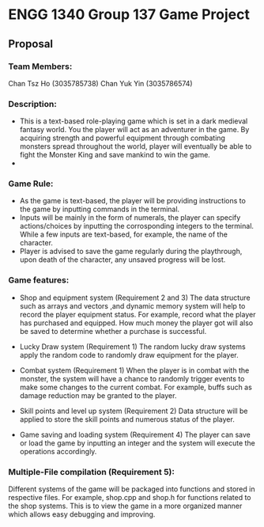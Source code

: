 # ENGG 1340 Group 137 Game Project
## Proposal
### Team Members:
Chan Tsz Ho (3035785738)
Chan Yuk Yin (3035786574)

### Description:
- This is a text-based role-playing game which is set in a dark medieval fantasy world. You the player will act as an adventurer in the game. By acquiring strength and powerful equipment through combating monsters spread throughout the world, player will eventually be able to fight the Monster King and save mankind to win the game.
- 
### Game Rule:
- As the game is text-based, the player will be providing instructions to the game by inputting commands in the terminal.
- Inputs will be mainly in the form of numerals, the player can specify actions/choices by inputting the corrosponding integers to the terminal. While a few inputs are text-based, for example, the name of the character.
- Player is advised to save the game regularly during the playthrough, upon death of the character, any unsaved progress will be lost.

### Game features:
- Shop and equipment system (Requirement 2 and 3)
The data structure such as arrays and vectors ,and dynamic memory system will help to record the player equipment status. For example, record what the player has purchased and equipped. How much money the player got will also be saved to determine whether a purchase is successful.

- Lucky Draw system (Requirement 1)
The random lucky draw systems apply the random code to randomly draw equipment for the player.

- Combat system (Requirement 1)
When the player is in combat with the monster, the system will have a chance to randomly trigger events to make some changes to the current combat. For example, buffs such as damage reduction may be granted to the player.

- Skill points and level up system (Requirement 2)
Data structure will be applied to store the skill points and numerous status of the player.

- Game saving and loading system (Requirement 4)
The player can save or load the game by inputting an integer and the system will execute the operations accordingly.

### Multiple-File compilation (Requirement 5):
Different systems of the game will be packaged into functions and stored in respective files. For example, shop.cpp and shop.h for functions related to the shop systems. This is to view the game in a more organized manner which allows easy debugging and improving.
